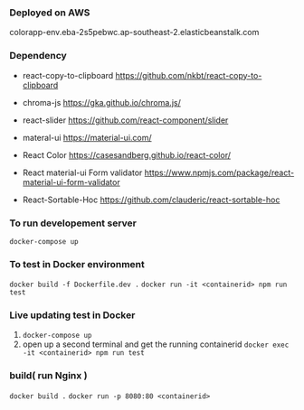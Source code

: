 ### Deployed on AWS
colorapp-env.eba-2s5pebwc.ap-southeast-2.elasticbeanstalk.com

### Dependency
- react-copy-to-clipboard 
https://github.com/nkbt/react-copy-to-clipboard

- chroma-js
https://gka.github.io/chroma.js/ 

- react-slider
https://github.com/react-component/slider

- materal-ui
https://material-ui.com/

- React Color
https://casesandberg.github.io/react-color/

- React material-ui Form validator
https://www.npmjs.com/package/react-material-ui-form-validator

- React-Sortable-Hoc
https://github.com/clauderic/react-sortable-hoc


### To run developement server 
`docker-compose up` 

### To test in Docker environment
`docker build -f Dockerfile.dev .`
`docker run -it <containerid> npm run test`

### Live updating test in Docker
1. `docker-compose up` 
2. open up a second terminal and get the running containerid
`docker exec -it <containerid> npm run test`

### build( run Nginx )
`docker build .`
`docker run -p 8080:80 <containerid>`




